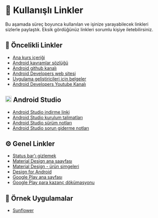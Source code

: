# 📌 Kullanışlı Linkler

Bu aşamada süreç boyunca kullanılan ve işinize yarayabilecek linkleri sizlerle paylaştık. Eksik gördüğünüz linkleri sorumlu kişiye iletebilirsiniz.

## 📌 Öncelikli Linkler

- [Ana kurs içeriği](https://developer.android.com/courses/kotlin-fundamentals/course?authuser=6)
- [Android kavramlar sözlüğü](https://developer.android.com/reference)
- [Android github kanalı](https://github.com/android)
- [Android Developers web sitesi](https://developer.android.com/)
- [Uygulama geliştiricileri için belgeler](https://developer.android.com/docs)
- [Android Developers Youtube Kanalı](https://www.youtube.com/user/androiddevelopers)

<h2><img src="https://user-images.githubusercontent.com/70329389/165116263-6cdd1df9-94f7-48e2-85f9-de62e36bb48c.png" width="20px"> Android Studio </h2>

- [Android Studio indirme linki](https://developer.android.com/studio/)
- [Android Studio kurulum talimatları](https://developer.android.com/studio/install.html)
- [Android Studio sürüm notları](https://developer.android.com/studio/releases/index.html)
- [Android Studio sorun giderme notları](https://developer.android.com/studio/troubleshoot)

## ⚙️ Genel Linkler

- [Status bar'ı gizlemek](https://developer.android.com/training/system-ui/status)
- [Material Design ana saayfası](https://material.io/)
- [Material Design - ürün simgeleri](https://material.io/design/iconography/product-icons.html#design-principles)
- [Design for Android](https://developer.android.com/design/)
- [Google Play ana sayfası](https://developer.android.com/distribute)
- [Google Play para kazanç dökümasyonu](https://play.google.com/console/about/guides/monetize/)

## 📱 Örnek Uygulamalar

- [Sunflower](https://github.com/android/sunflower)
